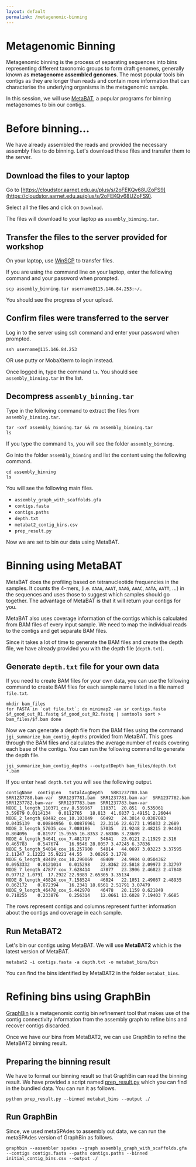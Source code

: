 ```yaml
---
layout: default
permalink: /metagenomic-binning
---
```


# Metagenomic Binning

Metagenomic binning is the process of separating sequences into bins representing different taxonomic groups to form draft genomes, generally known as **metagenome assembled genomes**. The most popular tools bin contigs as they are longer than reads and contain more information that can characterise the underlying organisms in the metagenomic sample.

In this session, we will use [MetaBAT](https://bitbucket.org/berkeleylab/metabat/src/master/), a popular programs for binning metagenomes to bin our contigs.

# Before binning...

We have already assembled the reads and provided the necessary assembly files to do binning. Let's download these files and transfer them to the server.

## Download the files to your laptop

Go to [https://cloudstor.aarnet.edu.au/plus/s/2oFEKQv68UZoFS9](https://cloudstor.aarnet.edu.au/plus/s/2oFEKQv68UZoFS9).

Select all the files and click on `Download`.

The files will download to your laptop as `assembly_binning.tar`.

## Transfer the files to the server provided for workshop

On your laptop, use [WinSCP](https://winscp.net/eng/index.php) to transfer files.

If you are using the command line on your laptop, enter the following command and your password when prompted.

```
scp assembly_binning.tar username@115.146.84.253:~/.
```

You should see the progress of your upload.

## Confirm files were transferred to the server 

Log in to the server using ssh command and enter your password when prompted.

```
ssh username@115.146.84.253
```
    
OR use putty or MobaXterm to login instead.

Once logged in, type the command `ls`. You should see `assembly_binning.tar` in the list.

## Decompress `assembly_binning.tar`

Type in the following command to extract the files from `assembly_binning.tar`.

```
tar -xvf assembly_binning.tar && rm assembly_binning.tar
ls
```
  
If you type the command `ls`, you will see the folder `assembly_binning`. 

Go into the folder `assembly_binning` and list the content using the following command.

```
cd assembly_binning
ls
```

You will see the following main files.

* `assembly_graph_with_scaffolds.gfa`
* `contigs.fasta`
* `contigs.paths`
* `depth.txt`
* `metabat2_contig_bins.csv`
* `prep_result.py`

Now we are set to bin our data using MetaBAT.


# Binning using MetaBAT

MetaBAT does the profiling based on tetranucleotide frequencies in the samples. It counts the 4-mers, (i.e. `AAAA`, `AAAT`, `AAAG`, `AAAC`, `AATA`, `AATT`, …) in the sequences and uses those to suggest which samples should go together. The advantage of MetaBAT is that it will return your contigs for you.

MetaBAT also uses coverage information of the contigs which is calculated from BAM files of every input sample. We need to map the individual reads to the contigs and get separate BAM files.

Since it takes a lot of time to generate the BAM files and create the depth file, we have already provided you with the depth file (`depth.txt`).

## Generate `depth.txt` file for your own data

If you need to create BAM files for your own data, you can use the following command to create BAM files for each  sample name listed in a file named `file.txt`.

```
mkdir bam_files
for FASTA in `cat file.txt`; do minimap2 -ax sr contigs.fasta $f_good_out_R1.fastq $f_good_out_R2.fastq | samtools sort > bam_files/$f.bam done
```

Now we can generate a depth file from the BAM files using the command `jgi_summarize_bam_contig_depths` provided from MetaBAT. This goes through the BAM files and calculates the average number of reads covering each base of the contigs. You can run the following command to generate the depth file.

```
jgi_summarize_bam_contig_depths --outputDepth bam_files/depth.txt *.bam
```

If you enter `head depth.txt` you will see the following output.

```
contigName	contigLen	totalAvgDepth	SRR1237780.bam	SRR1237780.bam-var	SRR1237781.bam	SRR1237781.bam-var	SRR1237782.bam	SRR1237782.bam-var	SRR1237783.bam	SRR1237783.bam-var
NODE_1_length_110371_cov_8.539967	110371	20.851	0.535061	3.59679	0.0114134	0.0112765	18.813	41.6837	1.49151	2.26044
NODE_2_length_60492_cov_10.103049	60492	24.3014	0.0307083	0.0435139	0.00884956	0.00876961	22.3116	22.6173	1.95033	2.2689
NODE_3_length_57035_cov_7.080186	57035	21.9248	2.48215	2.94401	0.804096	0.81977	15.9555	16.8353	2.68306	3.23609
NODE_4_length_54641_cov_7.481717	54641	23.0121	2.11929	2.316	0.465783	0.547674	16.9546	28.0057	3.47245	6.37836
NODE_5_length_54014_cov_16.257900	54014	44.0697	3.03223	3.37595	2.11247	2.12222	35.9221	44.55	3.00295	3.1778
NODE_6_length_48409_cov_10.290069	48409	24.9984	0.0504362	0.0953332	0.0121014	0.015298	22.8362	22.5818	2.09973	2.32797
NODE_7_length_47877_cov_7.628414	47877	23.3906	2.46823	2.47848	0.97712	1.0791	17.2922	22.9389	2.65305	3.35134
NODE_8_length_46824_cov_7.158524	46824	22.1051	2.49087	2.48935	0.862172	0.872394	16.2341	18.6561	2.51791	3.07479
NODE_9_length_46478_cov_5.442970	46478	20.1159	0.621849	0.710255	0.233876	0.256314	12.0661	13.6028	7.19403	7.6685
```

The rows represent contigs and columns represent further information about the contigs and coverage in each sample.

## Run MetaBAT2

Let's bin our contigs using MetaBAT. We will use **MetaBAT2** which is the latest version of MetaBAT.

```
metabat2 -i contigs.fasta -a depth.txt -o metabat_bins/bin
```

You can find the bins identified by MetaBAT2 in the folder `metabat_bins`.

# Refining bins using GraphBin

[GraphBin](https://github.com/metagentools/GraphBin) is a metagenomic contig bin refinement tool that makes use of the contig connectivity information from the assembly graph to refine bins and recover contigs discarded. 

Once we have our bins from MetaBAT2, we can use GraphBin to refine the MetaBAT2 binning result.

## Preparing the binning result

We have to format our binning result so that GraphBin can read the binning result. We have provided a script named [prep_result.py](https://github.com/beardymcjohnface/workshop2022/blob/gh-pages/scripts/prep_result.py) which you can find in the bundled data. You can run it as follows.

```
python prep_result.py --binned metabat_bins --output ./
```

## Run GraphBin

Since, we used metaSPAdes to assembly out data, we can run the metaSPAdes version of GraphBin as follows.

```
graphbin --assembler spades --graph assembly_graph_with_scaffolds.gfa --contigs contigs.fasta --paths contigs.paths --binned initial_contig_bins.csv --output ./
```

